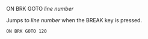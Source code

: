ON BRK GOTO *line number*

Jumps to *line number* when the BREAK key is pressed.

```ecb2
ON BRK GOTO 120
```
